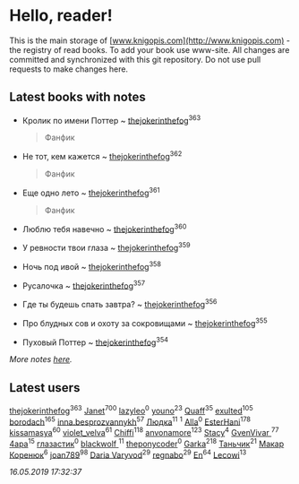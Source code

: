 # Hello, reader!
This is the main storage of [www.knigopis.com](http://www.knigopis.com) - the registry of read books.
To add your book use www-site. All changes are committed and synchronized with this git repository.
Do not use pull requests to make changes here.


## Latest books with notes
* Кролик по имени Поттер ~ [thejokerinthefog](users/317/317244423-vkontakte)<sup>363</sup>
    > Фанфик

* Не тот, кем кажется ~ [thejokerinthefog](users/317/317244423-vkontakte)<sup>362</sup>
    > Фанфик

* Еще одно лето ~ [thejokerinthefog](users/317/317244423-vkontakte)<sup>361</sup>
    > Фанфик

* Люблю тебя навечно ~ [thejokerinthefog](users/317/317244423-vkontakte)<sup>360</sup>

* У ревности твои глаза ~ [thejokerinthefog](users/317/317244423-vkontakte)<sup>359</sup>

* Ночь под ивой ~ [thejokerinthefog](users/317/317244423-vkontakte)<sup>358</sup>

* Русалочка ~ [thejokerinthefog](users/317/317244423-vkontakte)<sup>357</sup>

* Где ты будешь спать завтра? ~ [thejokerinthefog](users/317/317244423-vkontakte)<sup>356</sup>

* Про блудных сов и охоту за сокровищами ~ [thejokerinthefog](users/317/317244423-vkontakte)<sup>355</sup>

* Пуховый Поттер ~ [thejokerinthefog](users/317/317244423-vkontakte)<sup>354</sup>


_More notes [here](latest_books_with_notes.md)._


## Latest users
[thejokerinthefog](users/317/317244423-vkontakte)<sup>363</sup> 
[Janet](users/108/108113656204404967440-google)<sup>700</sup> 
[lazyleo](users/116/116845519572391639637-google)<sup>0</sup> 
[youno](users/302/302928912-vkontakte)<sup>23</sup> 
[Quaff](users/122/12267158-vkontakte)<sup>35</sup> 
[exulted](users/100/100599204551896265722-google)<sup>105</sup> 
[borodach](users/157/15706320-vkontakte)<sup>165</sup> 
[inna.besprozvannykh](users/733/73323849-yandex)<sup>57</sup> 
[Людка](users/111/111038749-vkontakte)<sup>11</sup> 
[](users/114/114792281744850455512-google)<sup>1</sup> 
[Alla](users/103/103352250712959229257-google)<sup>0</sup> 
[EsterHani](users/305/30558181-vkontakte)<sup>178</sup> 
[kissamasya](users/684/68439978-vkontakte)<sup>60</sup> 
[violet_velva](users/116/116961712580551399099-google)<sup>61</sup> 
[Chiffi](users/105/105831994080785626680-google)<sup>118</sup> 
[anvonamore](users/595/5957175-vkontakte)<sup>123</sup> 
[Stacy](users/309/30902475-vkontakte)<sup>4</sup> 
[GvenVivar ](users/158/158266434925901-facebook)<sup>77</sup> 
[4apa](users/117/117392596378069249667-google)<sup>15</sup> 
[глазастик](users/115/115257673890455357280-google)<sup>0</sup> 
[blackwolf ](users/236/236639644-vkontakte)<sup>11</sup> 
[theponycoder](users/195/195144442-vkontakte)<sup>0</sup> 
[Garka](users/115/115753719718250012620-google)<sup>218</sup> 
[Таньчик](users/209/2096581563762610-facebook)<sup>21</sup> 
[Макар Коренюк](users/126/126368737-vkontakte)<sup>6</sup> 
[joan789](users/240/2401650-vkontakte)<sup>98</sup> 
[Daria Varyvod](users/829/829893410524253-facebook)<sup>29</sup> 
[regnabo](users/870/870059322-yandex)<sup>29</sup> 
[En](users/333/333646551-vkontakte)<sup>64</sup> 
[Lecowi](users/521/521873425-vkontakte)<sup>13</sup> 


_16.05.2019 17:32:37_
